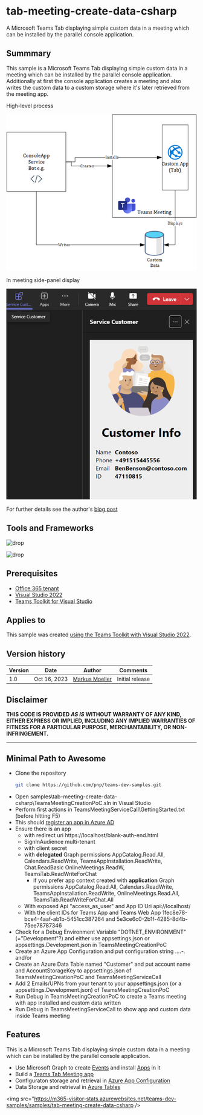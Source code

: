 # tab-meeting-create-data-csharp
A Microsoft Teams Tab displaying simple custom data in a meeting which can be installed by the parallel console application.

## Summmary

This sample is a Microsoft Teams Tab displaying simple custom data in a meeting which can be installed by the parallel console application. Additionally at first the console application creates a meeting and also writes the custom data to a custom storage where it's later retrieved from the meeting app. 

High-level process

![High-level process ...](assets/01HighlevelArc_CreateMeeting.png)

In meeting side-panel display

![In meeting side-panel display...](assets/02InMeetingSidePanel.png)

For further details see the author's [blog post](https://mmsharepoint.wordpress.com/2023/10/06/creating-teams-meetings-and-install-teams-meeting-app-with-microsoft-graph/)

## Tools and Frameworks

![drop](https://img.shields.io/badge/Teams&nbsp;Toolkit&nbsp;for&nbsp;VS&nbsp;Code-17.7-green.svg)


![drop](https://img.shields.io/badge/Visual&nbsp;Studio&nbsp;2022&nbsp;Community&nbsp;Edition-17.7-green.svg)


## Prerequisites

* [Office 365 tenant](https://dev.office.com/sharepoint/docs/spfx/set-up-your-development-environment)
* [Visual Studio 2022](https://visualstudio.microsoft.com/vs/community/)
* [Teams Toolkit for Visual Studio](https://learn.microsoft.com/en-us/microsoftteams/platform/toolkit/toolkit-v4/teams-toolkit-fundamentals-vs?pivots=visual-studio-v17-7&WT.mc_id=M365-MVP-5004617)

## Applies to

This sample was created [using the Teams Toolkit with Visual Studio 2022](https://learn.microsoft.com/en-us/microsoftteams/platform/toolkit/toolkit-v4/teams-toolkit-fundamentals-vs?pivots=visual-studio-v17-7&WT.mc_id=M365-MVP-5004617). 

## Version history

Version|Date|Author|Comments
-------|----|--------|--------
1.0|Oct 16, 2023|[Markus Moeller](http://www.twitter.com/moeller2_0)|Initial release

## Disclaimer

**THIS CODE IS PROVIDED *AS IS* WITHOUT WARRANTY OF ANY KIND, EITHER EXPRESS OR IMPLIED, INCLUDING ANY IMPLIED WARRANTIES OF FITNESS FOR A PARTICULAR PURPOSE, MERCHANTABILITY, OR NON-INFRINGEMENT.**

---
## Minimal Path to Awesome
- Clone the repository
    ```bash
    git clone https://github.com/pnp/teams-dev-samples.git
- Open samples\tab-meeting-create-data-csharp\TeamsMeetingCreationPoC.sln in Visual Studio
- Perform first actions in TeamsMeetingServiceCall\GettingStarted.txt (before hitting F5)
- This should [register an app in Azure AD](https://learn.microsoft.com/en-us/microsoftteams/platform/toolkit/add-single-sign-on?pivots=visual-studio&WT.mc_id=M365-MVP-5004617#add-sso-to-teams-app-for-visual-studio)
- Ensure there is an app 
  - with redirect uri https://localhost/blank-auth-end.html
  - SignInAudience multi-tenant
  - with client secret
  - with **delegated** Graph permissions AppCatalog.Read.All, Calendars.ReadWrite, TeamsAppInstallation.ReadWrite, Chat.ReadBasic OnlineMeetings.ReadW, TeamsTab.ReadWriteForChat
    - if you prefer app context created with **application** Graph permissions AppCatalog.Read.All, Calendars.ReadWrite, TeamsAppInstallation.ReadWrite, OnlineMeetings.Read.All, TeamsTab.ReadWriteForChat.All
  - With exposed Api "access_as_user" and App ID Uri api://localhost/<App ID>
  - With the client IDs for Teams App and Teams Web App 1fec8e78-bce4-4aaf-ab1b-5451cc387264 and 5e3ce6c0-2b1f-4285-8d4b-75ee78787346
- Check for a Debug Environment Variable "DOTNET_ENVIRONMENT" (="Development"?) and either use appsettings.json or appsettings.Development.json in TeamsMeetingCreationPoC
- Create an Azure App Configuration and put configuration string ....-. and/or
- Create an Azure Data Table named "Customer" and put account name and AccountStorageKey to appsettings.json of TeamsMeetingCreationPoC and TeamsMeetingServiceCall
- Add 2 Emails/UPNs from your tenant to your appsettings.json (or a appsettings.Development.json) of TeamsMeetingCreationPoC
- Run Debug in TeamsMeetingCreationPoC to create a Teams meeting with app installed and custom data written
- Run Debug in TeamsMeetingServiceCall to show app and custom data inside Teams meeting 


## Features
This is a Microsoft Teams Tab displaying simple custom data in a meeting which can be installed by the parallel console application.
* Use Microsoft Graph to create [Events](https://learn.microsoft.com/en-us/graph/api/user-post-events?view=graph-rest-1.0&tabs=http&WT.mc_id=M365-MVP-5004617) and install [Apps](https://learn.microsoft.com/en-us/graph/api/chat-post-installedapps?view=graph-rest-1.0&tabs=http&WT.mc_id=M365-MVP-5004617) in it
* Build a [Teams Tab Meeting app](https://learn.microsoft.com/en-us/microsoftteams/platform/apps-in-teams-meetings/build-tabs-for-meeting?tabs=desktop%2Cmeeting-chat-view-desktop%2Cmeeting-side-panel%2Cmeeting-stage-view-desktop%2Cchannel-meeting-desktop&WT.mc_id=M365-MVP-5004617)
* Configuraton storage and retrieval in [Azure App Configuration](https://learn.microsoft.com/en-us/azure/azure-app-configuration/overview?WT.mc_id=M365-MVP-5004617)
* Data Storage and retrieval in [Azure Tables](https://learn.microsoft.com/en-us/dotnet/api/overview/azure/data.tables-readme?view=azure-dotnet&WT.mc_id=M365-MVP-5004617)

<img src="https://m365-visitor-stats.azurewebsites.net/teams-dev-samples/samples/tab-meeting-create-data-csharp />